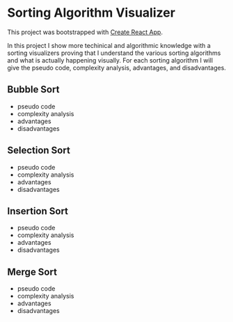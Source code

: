 # Sorting Algorithm Visualizer

This project was bootstrapped with [Create React App](https://github.com/facebook/create-react-app).

In this project I show more techinical and algorithmic knowledge with a sorting visualizers proving that I understand the various sorting algorithms and what is actually happening visually. For each sorting algorithm I will give the pseudo code, complexity analysis, advantages, and disadvantages.

## Bubble Sort
- pseudo code
- complexity analysis
- advantages
- disadvantages

## Selection Sort
- pseudo code
- complexity analysis
- advantages
- disadvantages

## Insertion Sort
- pseudo code
- complexity analysis
- advantages
- disadvantages

## Merge Sort
- pseudo code
- complexity analysis
- advantages
- disadvantages
